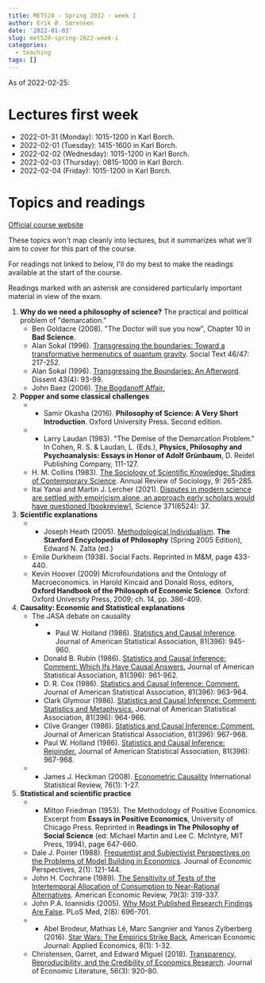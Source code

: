 ```yaml
---
title: MET528 - Spring 2022 - week I
author: Erik Ø. Sørensen
date: '2022-01-03'
slug: met528-spring-2022-week-i
categories:
  - teaching
tags: []
---
```


As of 2022-02-25:

# Lectures first week

- 2022-01-31 (Monday): 1015-1200 in Karl Borch.
- 2022-02-01 (Tuesday): 1415-1600 in Karl Borch.
- 2022-02-02 (Wednesday): 1015-1200 in Karl Borch.
- 2022-02-03 (Thursday): 0815-1000 in Karl Borch.
- 2022-02-04 (Friday): 1015-1200 in Karl Borch.

# Topics and readings

[Official course website](https://www.nhh.no/en/courses/scientific-methods/)

These topics won't map cleanly into lectures, but it summarizes what we'll aim
to cover for this part of the course. 

For readings not linked to below, I'll do my best to make the 
readings available at the start of the course. 

Readings marked with an asterisk are considered particularly important material
in view of the exam.


1. **Why do we need a philosophy of science?** The practical and political problem of "demarcation."
    - Ben Goldacre (2008). "The Doctor will sue you now", Chapter 10 in **Bad Science**.
    - Alan Sokal (1996). [Transgressing the boundaries: Toward a transformative hermenutics of quantum gravity](https://physics.nyu.edu/faculty/sokal/transgress_v2/transgress_v2_singlefile.html). Social Text 46/47: 217-252.
    - Alan Sokal (1996). [Transgressing the Boundaries: An Afterword](http://www.physics.nyu.edu/faculty/sokal/afterword_v1a/afterword_v1a_singlefile.html). Dissent 43(4): 93-99.
    - John Baez (2006). [The Bogdanoff Affair.](http://math.ucr.edu/home/baez/bogdanoff/)
2. **Popper and some classical challenges** 
    - * Samir Okasha (2016). **Philosophy of Science: A Very Short Introduction**. Oxford University Press. Second edition.
    - * Larry Laudan (1983). "The Demise of the Demarcation Problem." In Cohen, R. S. & Laudan, L. (Eds.), **Physics, Philosophy and Psychoanalysis: Essays in Honor of Adolf Grünbaum**, D. Reidel Publishing Company, 111-127.
    - H. M. Collins (1983). [The Sociology of Scientific Knowledge: Studies of Contemporary Science](https://www.jstor.org/stable/2946066). Annual Review of Sociology, 9: 265-285.
    -  Itai Yanai and Martin J. Lercher (2021). [Disputes in modern science are settled with empiricism alone, an approach early scholars would have questioned [bookreview]](https://blogs.sciencemag.org/books/2020/12/28/the-knowledge-machine/), Science 371(6524): 37.
3. **Scientific explanations**
    - * Joseph Heath (2005). [Methodological Individualism](https://plato.stanford.edu/entries/methodological-individualism/). **The Stanford Encyclopedia of Philosophy** (Spring 2005 Edition), Edward N. Zalta (ed.)
    - Emile Durkheim (1938). Social Facts. Reprinted in M&M, page 433-440.
    - Kevin Hoover (2009) Microfoundations and the Ontology of Macroeconomics. in Harold Kincaid and Donald Ross, editors, **Oxford Handbook of the Philosoph of Economic Science**. Oxford: Oxford University Press, 2009; ch. 14, pp. 386-409.
4. **Causality: Economic and Statistical explanations**
    - The JASA debate on causality
        -  * Paul W. Holland (1986). [Statistics and Causal Inference](https://www.jstor.org/stable/2289064). Journal of American Statistical Association, 81(396): 945-960.
        - Donald B. Rubin (1986). [Statistics and Causal Inference: Comment: Which Ifs Have Causal Answers.](https://www.jstor.org/stable/2289065) Journal of American Statistical Association, 81(396): 961-962.
        - D. R. Cox (1986). [Statistics and Causal Inference: Comment.](https://www.jstor.org/stable/2289067) Journal of American Statistical Association, 81(396): 963-964.
        - Clark Glymour (1986). [Statistics and Causal Inference: Comment: Statistics and Metaphysics.](https://www.jstor.org/stable/2289067) Journal of American Statistical Association, 81(396): 964-966.
        - Clive Granger (1986). [Statistics and Causal Inference: Comment.](https://www.jstor.org/stable/2289068) Journal of American Statistical Association, 81(396): 967-968.
        - Paul W. Holland (1986). [Statistics and Causal Inference: Rejoinder.](https://www.jstor.org/stable/2289069) Journal of American Statistical Association, 81(396): 967-968.
    -  * James J. Heckman (2008). [Econometric Causality](http://dx.doi.org/10.1111/j.1751-5823.2007.00024.x) International Statistical Review, 76(1): 1-27.
5. **Statistical and scientific practice**
    -  * Milton Friedman (1953). The Methodology of Positive Economics. Excerpt from **Essays in Positive Economics**, University of Chicago Press. Reprinted in **Readings in The Philosophy of Social Science** (ed: Michael Martin and Lee C. McIntyre, MIT Press, 1994), page 647-660.
    - Dale J. Poirier (1988). [Frequentist and Subjectivist Perspectives on the Problems of Model Building in Economics](http://www.jstor.org/stable/1942744). Journal of Economic Perspectives, 2(1): 121-144.
    -  John H. Cochrane (1989). [The Sensitivity of Tests of the Intertemporal Allocation of Consumption to Near-Rational Alternatives](https://www.jstor.org/stable/1806848). American Economic Review, 79(3): 319-337.
    - John P.A. Ioannidis (2005). [Why Most Published Research Findings Are False](http://dx.doi.org/10.1371/journal.pmed.0020124). PLoS Med, 2(8): 696-701.
    - * Abel Brodeur, Mathias Lé, Marc Sangnier and Yanos Zylberberg (2016). [Star Wars: The Empirics Strike Back](https://www.aeaweb.org/articles?id=10.1257/app.20150044), American Economic Journal: Applied Economics, 8(1): 1-32.
    -  Christensen, Garret, and Edward Miguel (2018). [Transparency, Reproducibility, and the Credibility of Economics Research](https://www.aeaweb.org/articles?id=10.1257/jel.20171350). Journal of Economic Literature, 56(3): 920-80.
